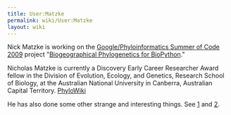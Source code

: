 ```yaml
---
title: User:Matzke
permalink: wiki/User:Matzke
layout: wiki
---
```


Nick Matzke is working on the [Google/Phyloinformatics Summer of Code
2009](https://www.nescent.org/wg_phyloinformatics/Phyloinformatics_Summer_of_Code_2009)
project "[Biogeographical Phylogenetics for
BioPython](https://www.nescent.org/wg_phyloinformatics/Phyloinformatics_Summer_of_Code_2009#Biogeographical_Phylogenetics_for_BioPython)."

Nicholas Matzke is currently a Discovery Early Career Researcher Award fellow in the Division of Evolution, Ecology,
and Genetics, Research School of Biology, at the Australian National University in Canberra, Australian Capital Territory.
[PhyloWiki](http://phylo.wikidot.com/nicholas-j-matzke)

He has also done some other strange and interesting things. See
[1](http://en.wikipedia.org/wiki/Nick_Matzke) and
[2](http://www.google.com/search?hl=en&rlz=1B3GGGL_enUS239US239&q=evolution+matzke&btnG=Search%7Cgoogle).
